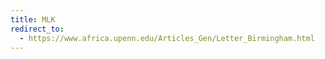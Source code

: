 ```yaml
---
title: MLK
redirect_to:
  - https://www.africa.upenn.edu/Articles_Gen/Letter_Birmingham.html
---
```

